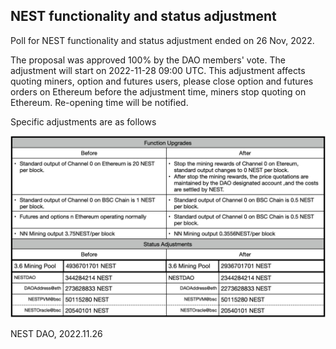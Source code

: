 ## NEST functionality and status adjustment

Poll for NEST functionality and status adjustment ended on 26 Nov, 2022.

The proposal was approved 100% by the DAO members' vote.
The adjustment will start on 2022-11-28 09:00 UTC.
This adjustment affects quoting miners, option and futures users, please close option and futures orders on Ethereum before the adjustment time, miners stop quoting on Ethereum. Re-opening time will be notified.

Specific adjustments are as follows

![img](https://github.com/NEST-Protocol/NEST-Announcement/blob/master/images/NESTBalance2.jpg?raw=true)

NEST DAO, 2022.11.26
